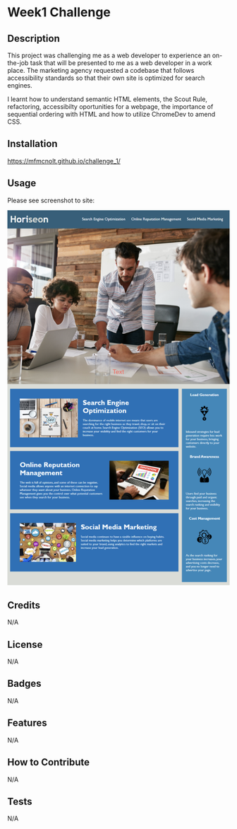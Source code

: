 # Week1 Challenge

## Description

This project was challenging me as a web developer to experience an on-the-job task that will be presented to me as a web developer in a work place. The marketing agency requested a codebase that follows accessibility standards so that their own site is optimized for search engines.

I learnt how to understand semantic HTML elements, the Scout Rule, refactoring, accessibilty oportunities for a webpage, the importance of sequential ordering with HTML and how to utilize ChromeDev to amend CSS.


## Installation

https://mfmcnolt.github.io/challenge_1/

## Usage

Please see screenshot to site:

![alt text](assets/images/screenshot.png)



## Credits

N/A

## License

N/A

## Badges

N/A

## Features

N/A

## How to Contribute

N/A

## Tests

N/A
